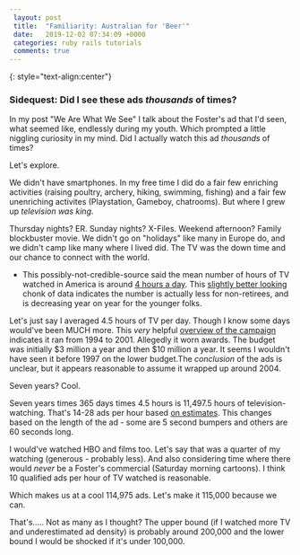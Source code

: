 ```yaml
---
 layout: post
 title:  "Familiarity: Australian for 'Beer'"
 date:   2019-12-02 07:34:09 +0000
 categories: ruby rails tutorials
 comments: true
---
```


{: style="text-align:center"}

### Sidequest: Did I see these ads *thousands* of times?

In my post "We Are What We See" I talk about the Foster's ad that I'd seen, what seemed like, endlessly during my youth. Which prompted a little niggling curiosity in my mind. Did I actually watch this ad _thousands_ of times?

Let's explore.

We didn't have smartphones. In my free time I did do a fair few enriching activities (raising poultry, archery, hiking, swimming, fishing) and a fair few unenriching activites (Playstation, Gameboy, chatrooms). But where I grew up *television was king*.

Thursday nights? ER. Sunday nights? X-Files. Weekend afternoon? Family blockbuster movie. We didn't go on "holidays" like many in Europe do, and we didn't camp like many where I lived did. The TV was the down time and our chance to connect with the world.

* This possibly-not-credible-source said the mean number of hours of TV watched in America is around [4 hours a day](https://www.csun.edu/science/health/docs/tv&health.html#tv_stats). This [slightly better looking](https://www.statista.com/statistics/411775/average-daily-time-watching-tv-us-by-age/) chonk of data indicates the number is actually less for non-retirees, and is decreasing year on year for the younger folks.

Let's just say I averaged 4.5 hours of TV per day. Though I know some days would've been MUCH more. This *very* helpful [overview of the campaign](https://www.encyclopedia.com/marketing/encyclopedias-almanacs-transcripts-and-maps/fosters-group-limited) indicates it ran from 1994 to 2001. Allegedly it worn awards. The budget was initially $3 million a year and then $10 million a year. It seems I wouldn't have seen it before 1997 on the lower budget.The *conclusion* of the ads is unclear, but it appears reasonable to assume it wrapped up around 2004.

Seven years? Cool.

Seven years times 365 days times 4.5 hours is 11,497.5 hours of television-watching. That's 14-28 ads per hour based [on estimates](https://mocktheagency.com/content/how-many-tv-ads-per-hour/#:~:text=On%20average%2C%20viewers%20watch%20around,ad%20is%2030%20seconds%20long.). This changes based on the length of the ad - some are 5 second bumpers and others are 60 seconds long.

I would've watched HBO and films too. Let's say that was a quarter of my watching (generous - probably less). And also considering time where there would *never* be a Foster's commercial (Saturday morning cartoons). I think 10 qualified ads per hour of TV watched is reasonable.

Which makes us at a cool 114,975 ads. Let's make it 115,000 because we can.

That's..... Not as many as I thought? The upper bound (if I watched more TV and underestimated ad density) is probably around 200,000 and the lower bound I would be shocked if it's under 100,000.
